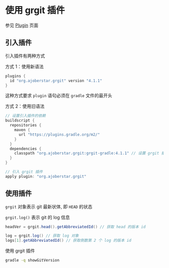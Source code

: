# 使用 grgit 插件

参见 [Plugin](https://plugins.gradle.org/plugin/org.ajoberstar.grgit) 页面

## 引入插件

引入插件有两种方式

方式 1：使用新语法

```groovy
plugins {
  id "org.ajoberstar.grgit" version "4.1.1"
}
```

这种方式要求 `plugin` 语句必须在 `gradle` 文件的最开头

方式 2：使用旧语法

```groovy
// 设置引入插件的依赖
buildscript {
  repositories {
    maven {
      url "https://plugins.gradle.org/m2/"
    }
  }
  dependencies {
    classpath "org.ajoberstar.grgit:grgit-gradle:4.1.1" // 设置 grgit 插件依赖
  }
}

// 引入 grgit 插件
apply plugin: "org.ajoberstar.grgit"
```

## 使用插件

`grgit` 对象表示 git 最新状体, 即 `HEAD` 的状态

`grgit.log()` 表示 git 的 log 信息

```groovy
headVer = grgit.head().getAbbreviatedId() // 获取 head 的版本 id

log = grgit.log() // 获取 log 对象
logs[1].getAbbreviatedId() // 获取倒数第 2 个 log 的版本 id
```

使用 grgit 插件

```bash
gradle -q showGitVersion
```

